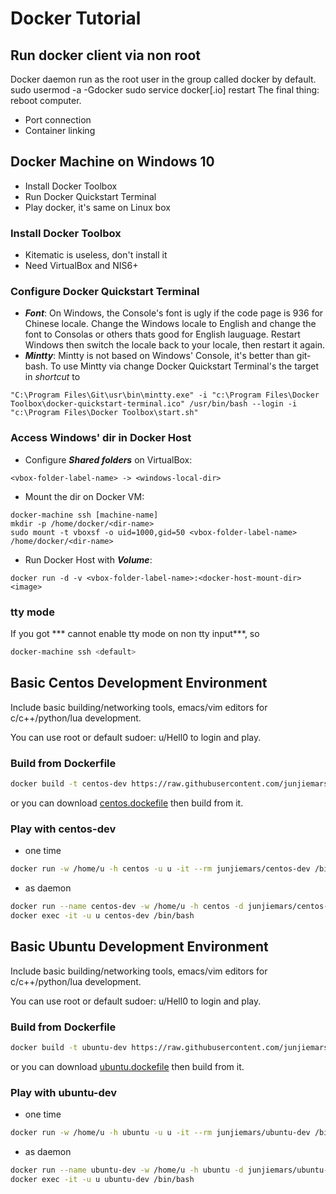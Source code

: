 # Docker Tutorial

## Run docker client via non root
Docker daemon run as the root user in the group called docker by default. 
sudo usermod -a -Gdocker <user>
sudo service docker[.io] restart
The final thing: reboot computer.


* Port connection
* Container linking

## Docker Machine on Windows 10
* Install Docker Toolbox
* Run Docker Quickstart Terminal
* Play docker, it's same on Linux box

### Install Docker Toolbox
* Kitematic is useless, don't install it
* Need VirtualBox and NIS6+

### Configure Docker Quickstart Terminal
* ***Font***: On Windows, the Console's font is ugly if the code page is 936 for Chinese locale. Change the Windows locale to English and change the font to Consolas or others thats good for English lauguage. Restart Windows then switch the locale back to your locale, then restart it again.
* ***Mintty***: Mintty is not based on Windows' Console, it's better than git-bash. To use Mintty via change Docker Quickstart Terminal's the target in *shortcut* to 
```
"C:\Program Files\Git\usr\bin\mintty.exe" -i "c:\Program Files\Docker Toolbox\docker-quickstart-terminal.ico" /usr/bin/bash --login -i  "c:\Program Files\Docker Toolbox\start.sh"
```

### Access Windows' dir in Docker Host
* Configure ***Shared folders*** on VirtualBox: 
```
<vbox-folder-label-name> -> <windows-local-dir>
```
* Mount the dir on Docker VM:
```
docker-machine ssh [machine-name]
mkdir -p /home/docker/<dir-name>
sudo mount -t vboxsf -o uid=1000,gid=50 <vbox-folder-label-name> /home/docker/<dir-name>
```
* Run Docker Host with ***Volume***:
```
docker run -d -v <vbox-folder-label-name>:<docker-host-mount-dir> <image>
```

### tty mode
If you got *** cannot enable tty mode on non tty input***, so
```sh
docker-machine ssh <default>
```

## Basic Centos Development Environment
Include basic building/networking tools, emacs/vim editors for c/c++/python/lua development.

You can use root or default sudoer: u/Hell0 to login and play.

### Build from Dockerfile
```sh
docker build -t centos-dev https://raw.githubusercontent.com/junjiemars/kit/master/docker/dev/centos.dockerfile
```

or you can download [centos.dockefile](https://raw.githubusercontent.com/junjiemars/kit/master/docker/dev/centos.dockerfile) then build from it.


### Play with centos-dev
* one time
```sh
docker run -w /home/u -h centos -u u -it --rm junjiemars/centos-dev /bin/bash
```
* as daemon
```sh
docker run --name centos-dev -w /home/u -h centos -d junjiemars/centos-dev
docker exec -it -u u centos-dev /bin/bash
```

## Basic Ubuntu Development Environment
Include basic building/networking tools, emacs/vim editors for c/c++/python/lua development.

You can use root or default sudoer: u/Hell0 to login and play.

### Build from Dockerfile
```sh
docker build -t ubuntu-dev https://raw.githubusercontent.com/junjiemars/kit/master/docker/dev/ubuntu.dockerfile
```

or you can download [ubuntu.dockefile](https://raw.githubusercontent.com/junjiemars/kit/master/docker/dev/ubuntu.dockerfile) then build from it.


### Play with ubuntu-dev
* one time
```sh
docker run -w /home/u -h ubuntu -u u -it --rm junjiemars/ubuntu-dev /bin/bash
```
* as daemon
```sh
docker run --name ubuntu-dev -w /home/u -h ubuntu -d junjiemars/ubuntu-dev
docker exec -it -u u ubuntu-dev /bin/bash
```



